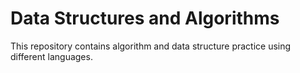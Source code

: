 # Data Structures and Algorithms
This repository contains algorithm and data structure practice using different languages.
